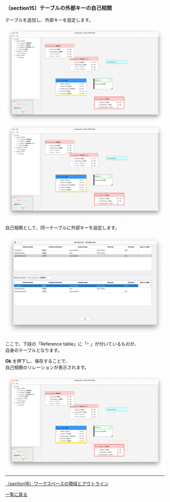 ### （section15）テーブルの外部キーの自己相関

テーブルを追加し、外部キーを設定します。  

![](../image/25_Main_02.png)
![](../image/25_Main_03.png)

自己相関として、同一テーブルに外部キーを設定します。  

![](../image/26_Table_01_ForeignKey.png)

ここで、下段の「Reference table」に「`*` 」が付いているものが、  
自身のテーブルとなります。  

 __Ok__ を押下し、保存することで、  
自己相関のリレーションが表示されます。  

![](../image/27_Main_01.png)

---

[（section16）ワークスペースの領域とアウトライン](section16.md)

[一覧に戻る](../manual.ja.md)
